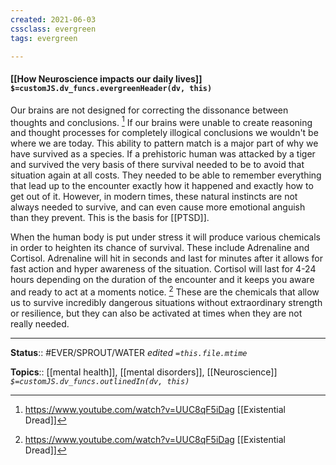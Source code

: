 ```yaml
---
created: 2021-06-03
cssclass: evergreen
tags: evergreen

---
```


#### [[How Neuroscience impacts our daily lives]] `$=customJS.dv_funcs.evergreenHeader(dv, this)`

Our brains are not designed for correcting the dissonance between thoughts and conclusions. [^1] If our brains were unable to create reasoning and thought processes for completely illogical conclusions we wouldn't be where we are today. This ability to pattern match is a major part of why we have survived as a species. If a prehistoric human was attacked by a tiger and survived the very basis of there survival needed to be to avoid that situation again at all costs. They needed to be able to remember everything that lead up to the encounter exactly how it happened and exactly how to get out of it. However, in modern times, these natural instincts are not always needed to survive, and can even cause more emotional anguish than they prevent. This is the basis for [[PTSD]]. 


When the human body is put under stress it will produce various chemicals in order to heighten its chance of survival. These include Adrenaline and Cortisol. Adrenaline will hit in seconds and last for minutes after it allows for fast action and hyper awareness of the situation. Cortisol will last for 4-24 hours depending on the duration of the encounter and it keeps you aware and ready to act at a moments notice. [^2] These are the chemicals that allow us to survive incredibly dangerous situations without extraordinary strength or resilience, but they can also be activated at times when they are not really needed.

---

**Status**:: #EVER/SPROUT/WATER 
*edited `=this.file.mtime`*

**Topics**:: [[mental health]], [[mental disorders]], [[Neuroscience]] 
*`$=customJS.dv_funcs.outlinedIn(dv, this)`*



[^1]: https://www.youtube.com/watch?v=UUC8qF5iDag [[Existential Dread]]
[^2]: https://www.youtube.com/watch?v=UUC8qF5iDag [[Existential Dread]]